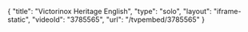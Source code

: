 {
    "title": "Victorinox Heritage English",
    "type": "solo",
    "layout": "iframe-static",
    "videoId": "3785565",
    "url": "\/tvpembed\/3785565"
}